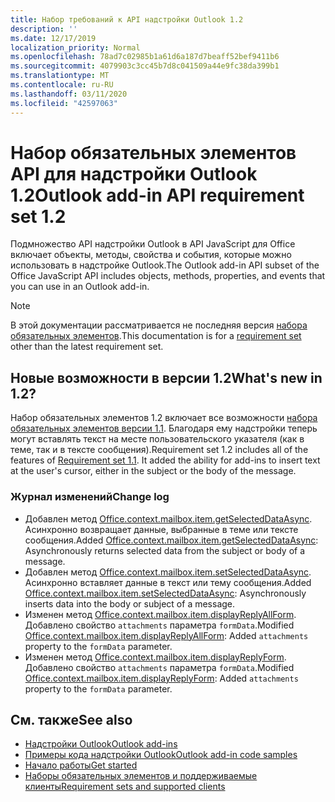 ```yaml
---
title: Набор требований к API надстройки Outlook 1.2
description: ''
ms.date: 12/17/2019
localization_priority: Normal
ms.openlocfilehash: 78ad7c02985b1a61d6a187d7beaff52bef9411b6
ms.sourcegitcommit: 4079903c3cc45b7d8c041509a44e9fc38da399b1
ms.translationtype: MT
ms.contentlocale: ru-RU
ms.lasthandoff: 03/11/2020
ms.locfileid: "42597063"
---
```

# <a name="outlook-add-in-api-requirement-set-12"></a><span data-ttu-id="9b53b-102">Набор обязательных элементов API для надстройки Outlook 1.2</span><span class="sxs-lookup"><span data-stu-id="9b53b-102">Outlook add-in API requirement set 1.2</span></span>

<span data-ttu-id="9b53b-103">Подмножество API надстройки Outlook в API JavaScript для Office включает объекты, методы, свойства и события, которые можно использовать в надстройке Outlook.</span><span class="sxs-lookup"><span data-stu-id="9b53b-103">The Outlook add-in API subset of the Office JavaScript API includes objects, methods, properties, and events that you can use in an Outlook add-in.</span></span>

> [!NOTE]
> <span data-ttu-id="9b53b-104">В этой документации рассматривается не последняя версия [набора обязательных элементов](../../requirement-sets/outlook-api-requirement-sets.md).</span><span class="sxs-lookup"><span data-stu-id="9b53b-104">This documentation is for a [requirement set](../../requirement-sets/outlook-api-requirement-sets.md) other than the latest requirement set.</span></span>

## <a name="whats-new-in-12"></a><span data-ttu-id="9b53b-105">Новые возможности в версии 1.2</span><span class="sxs-lookup"><span data-stu-id="9b53b-105">What's new in 1.2?</span></span>

<span data-ttu-id="9b53b-p101">Набор обязательных элементов 1.2 включает все возможности [набора обязательных элементов версии 1.1](../requirement-set-1.1/outlook-requirement-set-1.1.md). Благодаря ему надстройки теперь могут вставлять текст на месте пользовательского указателя (как в теме, так и в тексте сообщения).</span><span class="sxs-lookup"><span data-stu-id="9b53b-p101">Requirement set 1.2 includes all of the features of [Requirement set 1.1](../requirement-set-1.1/outlook-requirement-set-1.1.md). It added the ability for add-ins to insert text at the user's cursor, either in the subject or the body of the message.</span></span>

### <a name="change-log"></a><span data-ttu-id="9b53b-108">Журнал изменений</span><span class="sxs-lookup"><span data-stu-id="9b53b-108">Change log</span></span>

- <span data-ttu-id="9b53b-109">Добавлен метод [Office.context.mailbox.item.getSelectedDataAsync](office.context.mailbox.item.md#methods). Асинхронно возвращает данные, выбранные в теме или тексте сообщения.</span><span class="sxs-lookup"><span data-stu-id="9b53b-109">Added [Office.context.mailbox.item.getSelectedDataAsync](office.context.mailbox.item.md#methods): Asynchronously returns selected data from the subject or body of a message.</span></span>
- <span data-ttu-id="9b53b-110">Добавлен метод [Office.context.mailbox.item.setSelectedDataAsync](office.context.mailbox.item.md#methods). Асинхронно вставляет данные в текст или тему сообщения.</span><span class="sxs-lookup"><span data-stu-id="9b53b-110">Added [Office.context.mailbox.item.setSelectedDataAsync](office.context.mailbox.item.md#methods): Asynchronously inserts data into the body or subject of a message.</span></span>
- <span data-ttu-id="9b53b-111">Изменен метод [Office.context.mailbox.item.displayReplyAllForm](office.context.mailbox.item.md#methods). Добавлено свойство `attachments` параметра `formData`.</span><span class="sxs-lookup"><span data-stu-id="9b53b-111">Modified [Office.context.mailbox.item.displayReplyAllForm](office.context.mailbox.item.md#methods): Added `attachments` property to the `formData` parameter.</span></span>
- <span data-ttu-id="9b53b-112">Изменен метод [Office.context.mailbox.item.displayReplyForm](office.context.mailbox.item.md#methods). Добавлено свойство `attachments` параметра `formData`.</span><span class="sxs-lookup"><span data-stu-id="9b53b-112">Modified [Office.context.mailbox.item.displayReplyForm](office.context.mailbox.item.md#methods): Added `attachments` property to the `formData` parameter.</span></span>

## <a name="see-also"></a><span data-ttu-id="9b53b-113">См. также</span><span class="sxs-lookup"><span data-stu-id="9b53b-113">See also</span></span>

- [<span data-ttu-id="9b53b-114">Надстройки Outlook</span><span class="sxs-lookup"><span data-stu-id="9b53b-114">Outlook add-ins</span></span>](../../../outlook/outlook-add-ins-overview.md)
- [<span data-ttu-id="9b53b-115">Примеры кода надстройки Outlook</span><span class="sxs-lookup"><span data-stu-id="9b53b-115">Outlook add-in code samples</span></span>](https://developer.microsoft.com/outlook/gallery/?filterBy=Outlook,Samples,Add-ins)
- [<span data-ttu-id="9b53b-116">Начало работы</span><span class="sxs-lookup"><span data-stu-id="9b53b-116">Get started</span></span>](../../../quickstarts/outlook-quickstart.md)
- [<span data-ttu-id="9b53b-117">Наборы обязательных элементов и поддерживаемые клиенты</span><span class="sxs-lookup"><span data-stu-id="9b53b-117">Requirement sets and supported clients</span></span>](../../requirement-sets/outlook-api-requirement-sets.md)
